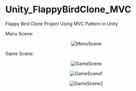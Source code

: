 # Unity_FlappyBirdClone_MVC
Flappy Bird Clone Project Using MVC Pattern in Unity

Menu Scene:

<p align="center">
  <img src="MenuScene.PNG" alt="MenuScene"/>
</p>

Game Scene:

<p align="center">
  <img src="GameScene.PNG" alt="GameScene"/>
</p>
<p align="center">
  <img src="GameScene1.PNG" alt="GameScene1"/>
</p>
<p align="center">
  <img src="GameScene2.PNG" alt="GameScene2"/>
</p>